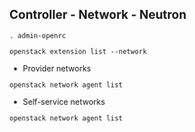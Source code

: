 ## Controller - Network - Neutron

```shell
. admin-openrc

openstack extension list --network
```

* Provider networks
```shell
openstack network agent list

````

* Self-service networks
```shell
openstack network agent list
````